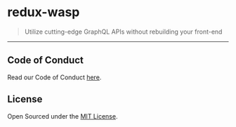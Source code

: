 # redux-wasp

> Utilize cutting-edge GraphQL APIs without rebuilding your front-end

---

## Code of Conduct

Read our Code of Conduct [here](CODE-OF-CONDUCT.md).

## License

Open Sourced under the [MIT License](LICENSE).
